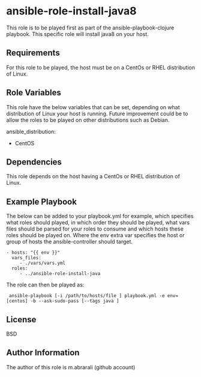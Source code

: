 ansible-role-install-java8
==========================

This role is to be played first as part of the ansible-playbook-clojure playbook. This specific role will install java8 on your host.

Requirements
------------

For this role to be played, the host must be on a CentOs or RHEL distribution of Linux.

Role Variables
--------------

This role have the below variables that can be set, depending on what distribution of Linux your host is running. Future improvement could be to allow the roles to be played on other distributions such as Debian.

ansible_distribution:
  - CentOS

Dependencies
------------

This role depends on the host having a CentOs or RHEL distribution of Linux.

Example Playbook
----------------

The below can be added to your playbook.yml for example, which specifies what roles should played, in which order they should be played, what vars files should be parsed for your roles to consume and which hosts these roles should be played on. Where the env extra var specifies the host or group of hosts the ansible-controller should target.

    - hosts: "{{ env }}"
      vars_files:
         - ./vars/vars.yml
      roles:
         - ../ansible-role-install-java

The role can then be played as:

     ansible-playbook [-i /path/to/hosts/file ] playbook.yml -e env=[centos] -b --ask-sudo-pass [--tags java ]

License
-------

BSD

Author Information
------------------

The author of this role is m.abrarali (github account)
